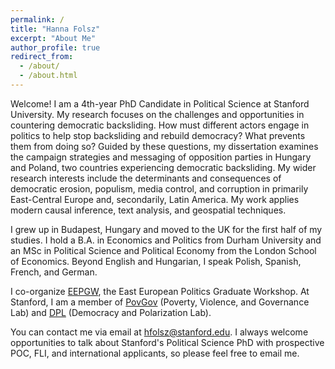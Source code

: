 ```yaml
---
permalink: /
title: "Hanna Folsz"
excerpt: "About Me"
author_profile: true
redirect_from: 
  - /about/
  - /about.html
---
```


Welcome! I am a 4th-year PhD Candidate in Political Science at Stanford University. My research focuses on the challenges and opportunities in countering democratic backsliding. How must different actors engage in politics to help stop backsliding and rebuild democracy? What prevents them from doing so? Guided by these questions, my dissertation examines the campaign strategies and messaging of opposition parties in Hungary and Poland, two countries experiencing democratic backsliding. My wider research interests include the determinants and consequences of democratic erosion, populism, media control, and corruption in primarily East-Central Europe and, secondarily, Latin America. My work applies modern causal inference, text analysis, and geospatial techniques. 

I grew up in Budapest, Hungary and moved to the UK for the first half of my studies. I hold a B.A. in Economics and Politics from Durham University and an MSc in Political Science and Political Economy from the London School of Economics. Beyond English and Hungarian, I speak Polish, Spanish, French, and German.

I co-organize [EEPGW](https://eepg-workshop.github.io), the East European Politics Graduate Workshop. At Stanford, I am a member of [PovGov](https://povgov.com) (Poverty, Violence, and Governance Lab) and [DPL](https://stanforddpl.org) (Democracy and Polarization Lab).

You can contact me via email at [hfolsz@stanford.edu](mailto:hfolsz@stanford.edu). I always welcome opportunities to talk about Stanford's Political Science PhD with prospective POC, FLI, and international applicants, so please feel free to email me.



